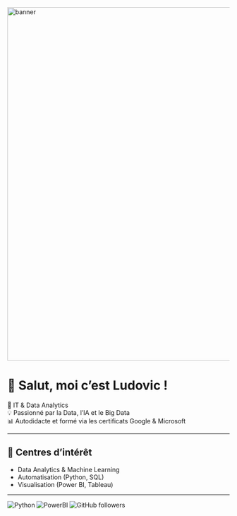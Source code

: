 <img src="Rencontrez Ludovic, Analyste de Données.png" alt="banner" width="800">

# 👋 Salut, moi c’est Ludovic !
🎯 IT & Data Analytics  
💡 Passionné par la Data, l’IA et le Big Data  
📊 Autodidacte et formé via les certificats Google & Microsoft  

---

## 🧠 Centres d’intérêt
- Data Analytics & Machine Learning  
- Automatisation (Python, SQL) 
- Visualisation (Power BI, Tableau)  

---

![Python](https://img.shields.io/badge/Python-3.11-blue)
![PowerBI](https://img.shields.io/badge/Power%20BI-Data%20Viz-yellow)
![GitHub followers](https://img.shields.io/github/followers/FievreToaster?style=social)

<!--
**FievreToaster/FievreToaster** is a ✨ _special_ ✨ repository because its `README.md` (this file) appears on your GitHub profile.

Here are some ideas to get you started:

- 🔭 I’m currently working on ...
- 🌱 I’m currently learning ...
- 👯 I’m looking to collaborate on ...
- 🤔 I’m looking for help with ...
- 💬 Ask me about ...
- 📫 How to reach me: ...
- 😄 Pronouns: ...
- ⚡ Fun fact: ...
-->
